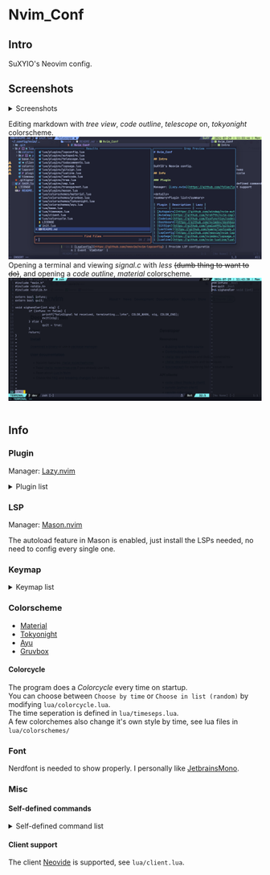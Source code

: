 # Nvim_Conf

## Intro

SuXYIO's Neovim config. 

## Screenshots

<details>
<summary>Screenshots<summary>

Editing markdown with _tree view_, _code outline_, _telescope_ on, _tokyonight_ colorscheme. 
![Screenshot0](./media/Screenshot0.png)
Opening a terminal and viewing _signal.c_ with _less_ <s>(dumb thing to want to do)</s>, and opening a _code outline_, _material_ colorscheme. 
![Screenshot1](./media/Screenshot1.png)

</details>

## Info

### Plugin

Manager: [Lazy.nvim](https://github.com/folke/lazy.nvim)

<details>
<summary>Plugin list</summary>

| Plugin | Description | Lazy |
| ------ | ----------- | ---- |
| [Autopairs](https://github.com/windwp/nvim-autopairs) | Better insert experience for paired characters | Event`InsertEnter` |
| [NvimCmp](https://github.com/hrsh7th/nvim-cmp) | Provide completion | Event `InsertEnter` |
| [Codeium](https://github.com/Exafunction/codeium.nvim) | Provide AI assist | Cmd `Codeium` |
| [Dashboard](https://github.com/nvimdev/dashboard-nvim) | Startup dashboard | Event `VimEnter` |
| [GitSign](https://github.com/lewis6991/gitsigns.nvim) | Show changes for git | Event `VimEnter` |
| [LeetCode](https://github.com/kawre/leetcode.nvim) | Leetcode inside nvim | Cmd `Leet` |
| [LspConfig](https://github.com/neovim/nvim-lspconfig) | Provide LSP configuration | Event `VimEnter` |
| [LspSaga](https://github.com/nvimdev/lspsaga.nvim) | Better LSP experience | Event `VimEnter` |
| [Lualine](https://github.com/nvim-lualine/lualine.nvim) | Provide fancy lines and tabs | Event `VimEnter` |
| [Mason](https://github.com/williamboman/mason.nvim) | Install LSPs | Event `VimEnter` |
| [MarkdownPreview](https://github.com/iamcco/markdown-preview.nvim) | Preview markdown files | Cmd `MarkdownPreviewToggle, MarkdownPreview, MarkdownPreviewStop`; Ft `markdown` |
| [Telescope](https://github.com/nvim-telescope/telescope.nvim) | Find files | Cmd `Telescope` |
| [TodoComments](https://github.com/folke/todo-comments.nvim) | Highlight todo comments | Event `VimEnter` |
| [Transparent](https://github.com/xiyaowong/transparent.nvim) | Provide transparent background | Event `VimEnter` |
| [NvimTree](https://github.com/nvim-tree/nvim-tree.lua) | Provide tree view | Keys <kbd>Ctrl</kbd>-<kbd>N</kbd> |

</details>

### LSP

Manager: [Mason.nvim](https://github.com/williamboman/mason.nvim)

The autoload feature in Mason is enabled, just install the LSPs needed, no need to config every single one. 

### Keymap

<details>
<summary>Keymap list</summary>

#### Base

| Mode | Key | Map | Description |
| ---- | --- | --- | ----------- |
| / | <kbd>;</kbd> | `leader` | Leader key |
| N | <kbd>Cmd</kbd>-<kbd>C</kbd> | `"+y` | Copy to system clipboard |
| N | <kbd>Cmd</kbd>-<kbd>V</kbd> | `"+P` | Paste from system clipboard in normal mode |
| I | <kbd>Cmd</kbd>-<kbd>V</kbd> | `<Esc>"+P` | Paste from system clipboard in insert mode |
| N | <kbd>Cmd</kbd>-<kbd>S</kbd> | `<CMD>w<CR>` | Save file |
| I | <kbd>j</kbd><kbd>L</kbd> | `<Esc>` | Escape from insert mode |
| N | <kbd>Space</kbd> | `:` | Go to command mode |
| N | <kbd>Ctrl</kbd>-<kbd>K</kbd> | `ddkP` | Move line up |
| N | <kbd>Ctrl</kbd>-<kbd>J</kbd> | `ddp` | Move line down |
| N | <kbd>Esc</kbd> | `<CMD>noh<CR>` | Remove highlight (clear search highlight) |
| N | <kbd>Ctrl</kbd>-<kbd>O</kbd> | `<CMD>bn<CR>` | Switch buffer |
| N | <kbd>Ctrl</kbd>-<kbd>I</kbd> | `<CMD>bd<CR>` | Close buffer |
| N | <kbd>Ctrl</kbd>-<kbd>H</kbd> | `<CMD>vs<CR>` | Vertical window split |
| N | <kbd>Ctrl</kbd>-<kbd>M</kbd> | `<CMD>terminal<CR>` | Open terminal |
| T | <kbd>J</kbd><kbd>K</kbd> | `<C-\\><C-n>` | Escape from terminal mode |

#### Plugin

| Plugin | Mode | Key | Map | Description |
| ------ | ---- | --- | --- | ----------- |
| NvimCmp | I | <kbd>Enter</kbd> | `cmp.mapping.confirm({select = true})` | Confirm completion |
| NvimCmp | I | <kbd>Tab</kbd> | `cmp.mapping.abort()` | Abort completion |
| LspSaga | N | <kbd>[</kbd><kbd>E</kbd> | `<CMD>Lspsaga diagnostic_jump_next<CR>` | Jump to next diagnostic |
| LspSaga | N | <kbd>[</kbd><kbd>Shift</kbd>-<kbd>E</kbd> | `<CMD>Lspsaga diagnostic_jump_next<CR>` | Jump to previous diagnostic |
| LspSaga | N | <kbd>Ctrl</kbd>-<kbd>S</kbd> | `<CMD>Lspsaga outline<CR>` | Show outline(structure) of code |
| LspSaga | N | <kbd>Ctrl</kbd>-<kbd>A</kbd> | `<CMD>Lspsaga code_action<CR>` | Show actions of code |
| MarkdownPreview | N | <kbd>Ctrl</kbd>-<kbd>B</kbd> | `<CMD>MarkdownPreviewToggle<CR>` | Toggle markdown preview |
| Telescope | N | <kbd>f</kbd><kbd>f</kbd> | `<CMD>Telescope find_files<CR>` | Telescope find files |
| Transparent | N | <kbd>T</kbd> | `<CMD>TransparentToggle<CR>` | Transparent toggle |
| NvimTree | N | <kbd>Ctrl</kbd>-<kbd>N</kbd> | `<CMD>NvimTreeToggle<CR>` | Toggle tree view |

</details>

### Colorscheme

- [Material](https://github.com/marko-cerovac/material.nvim)
- [Tokyonight](https://github.com/folke/tokyonight.nvim)
- [Ayu](https://github.com/Luxed/ayu-vim)
- [Gruvbox](https://github.com/morhetz/gruvbox)

#### Colorcycle

The program does a _Colorcycle_ every time on startup.  
You can choose between `Choose by time` or `Choose in list (random)` by modifying `lua/colorcycle.lua`.  
The time seperation is defined in `lua/timeseps.lua`.  
A few colorchemes also change it's own style by time, see lua files in `lua/colorschemes/`

### Font

Nerdfont is needed to show properly. 
I personally like [JetbrainsMono](https://www.jetbrains.com/lp/mono/). 

### Misc

#### Self-defined commands

<details>
<summary>Self-defined command list</summary>

| Command | Operation | Description |
| ------- | --------- | ----------- |
| `Hex` | `%!xxd` | Convert buffer raw to hex code |
| `Dehex` | `%!xxd -r` | Convert buffer hex code to raw |

</details>

#### Client support

The client [Neovide](https://neovide.dev/) is supported, see `lua/client.lua`. 


